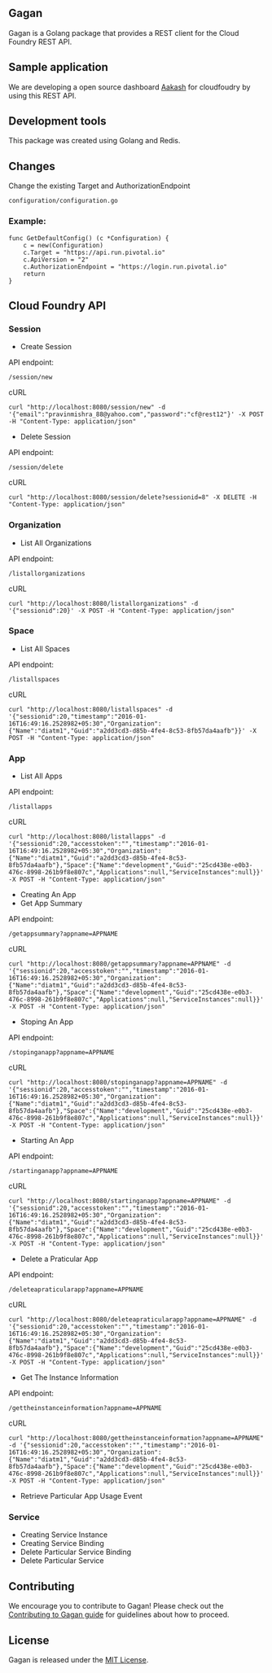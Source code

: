 ## Gagan

Gagan is a Golang package that provides a REST client for the Cloud Foundry REST API.

## Sample application

We are developing a open source dashboard [Aakash](https://github.com/diatmpravin/aakash) for cloudfoudry by using this REST API.

## Development tools

This package was created using Golang and Redis.

## Changes

Change the existing Target and AuthorizationEndpoint 

    configuration/configuration.go

### Example:

    func GetDefaultConfig() (c *Configuration) {
        c = new(Configuration)
        c.Target = "https://api.run.pivotal.io"
        c.ApiVersion = "2"
        c.AuthorizationEndpoint = "https://login.run.pivotal.io"
        return
    }

## Cloud Foundry API

### Session

* Create Session
 
API endpoint:

    /session/new

cURL

    curl "http://localhost:8080/session/new" -d '{"email":"pravinmishra_88@yahoo.com","password":"cf@rest12"}' -X POST -H "Content-Type: application/json"

* Delete Session

API endpoint:

    /session/delete

cURL

    curl "http://localhost:8080/session/delete?sessionid=8" -X DELETE -H "Content-Type: application/json"



### Organization

* List All Organizations

API endpoint:

    /listallorganizations

cURL

    curl "http://localhost:8080/listallorganizations" -d '{"sessionid":20}' -X POST -H "Content-Type: application/json"

### Space

* List All Spaces
 
API endpoint:

    /listallspaces

cURL

    curl "http://localhost:8080/listallspaces" -d '{"sessionid":20,"timestamp":"2016-01-16T16:49:16.2528982+05:30","Organization":{"Name":"diatm1","Guid":"a2dd3cd3-d85b-4fe4-8c53-8fb57da4aafb"}}' -X POST -H "Content-Type: application/json"

### App

* List All Apps

API endpoint:

    /listallapps

cURL

    curl "http://localhost:8080/listallapps" -d '{"sessionid":20,"accesstoken":"","timestamp":"2016-01-16T16:49:16.2528982+05:30","Organization":{"Name":"diatm1","Guid":"a2dd3cd3-d85b-4fe4-8c53-8fb57da4aafb"},"Space":{"Name":"development","Guid":"25cd438e-e0b3-476c-8998-261b9f8e807c","Applications":null,"ServiceInstances":null}}' -X POST -H "Content-Type: application/json"

* Creating An App
* Get App Summary

API endpoint:

    /getappsummary?appname=APPNAME

cURL

    curl "http://localhost:8080/getappsummary?appname=APPNAME" -d '{"sessionid":20,"accesstoken":"","timestamp":"2016-01-16T16:49:16.2528982+05:30","Organization":{"Name":"diatm1","Guid":"a2dd3cd3-d85b-4fe4-8c53-8fb57da4aafb"},"Space":{"Name":"development","Guid":"25cd438e-e0b3-476c-8998-261b9f8e807c","Applications":null,"ServiceInstances":null}}' -X POST -H "Content-Type: application/json"

* Stoping An App

API endpoint:

    /stopinganapp?appname=APPNAME

cURL

    curl "http://localhost:8080/stopinganapp?appname=APPNAME" -d '{"sessionid":20,"accesstoken":"","timestamp":"2016-01-16T16:49:16.2528982+05:30","Organization":{"Name":"diatm1","Guid":"a2dd3cd3-d85b-4fe4-8c53-8fb57da4aafb"},"Space":{"Name":"development","Guid":"25cd438e-e0b3-476c-8998-261b9f8e807c","Applications":null,"ServiceInstances":null}}' -X POST -H "Content-Type: application/json"

* Starting An App

API endpoint:

    /startinganapp?appname=APPNAME

cURL

    curl "http://localhost:8080/startinganapp?appname=APPNAME" -d '{"sessionid":20,"accesstoken":"","timestamp":"2016-01-16T16:49:16.2528982+05:30","Organization":{"Name":"diatm1","Guid":"a2dd3cd3-d85b-4fe4-8c53-8fb57da4aafb"},"Space":{"Name":"development","Guid":"25cd438e-e0b3-476c-8998-261b9f8e807c","Applications":null,"ServiceInstances":null}}' -X POST -H "Content-Type: application/json"

* Delete a Praticular App

API endpoint:

    /deleteapraticularapp?appname=APPNAME

cURL

    curl "http://localhost:8080/deleteapraticularapp?appname=APPNAME" -d '{"sessionid":20,"accesstoken":"","timestamp":"2016-01-16T16:49:16.2528982+05:30","Organization":{"Name":"diatm1","Guid":"a2dd3cd3-d85b-4fe4-8c53-8fb57da4aafb"},"Space":{"Name":"development","Guid":"25cd438e-e0b3-476c-8998-261b9f8e807c","Applications":null,"ServiceInstances":null}}' -X POST -H "Content-Type: application/json"

* Get The Instance Information

API endpoint:

    /gettheinstanceinformation?appname=APPNAME

cURL

    curl "http://localhost:8080/gettheinstanceinformation?appname=APPNAME" -d '{"sessionid":20,"accesstoken":"","timestamp":"2016-01-16T16:49:16.2528982+05:30","Organization":{"Name":"diatm1","Guid":"a2dd3cd3-d85b-4fe4-8c53-8fb57da4aafb"},"Space":{"Name":"development","Guid":"25cd438e-e0b3-476c-8998-261b9f8e807c","Applications":null,"ServiceInstances":null}}' -X POST -H "Content-Type: application/json"

* Retrieve Particular App Usage Event

### Service

* Creating Service Instance
* Creating Service Binding
* Delete Particular Service Binding
* Delete Particular Service

## Contributing

We encourage you to contribute to Gagan! Please check out the [Contributing to Gagan guide]() for guidelines about how to proceed.

## License

Gagan is released under the [MIT License](http://www.opensource.org/licenses/MIT).